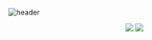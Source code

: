 <!-- header -->
![header](https://capsule-render.vercel.app/api?type=waving&color=A47764&height=300&section=header&text=HyeonSeok's+Github👋%20render&fontSize=90)

<p align='center'>
<!-- gmail -->
<a>
<img src="https://img.shields.io/badge/gustjr8293@gmail.com-EA4335?style=flat-square&logo=gmail&logoColor=white"/>
</a>
<!-- velog -->
<a href="https://velog.io/@gustjr8293/posts">
<img src="https://img.shields.io/badge/Velog-000000?style=flat-square&logo=tistory&logoColor=white"/>
</a>
</p>
